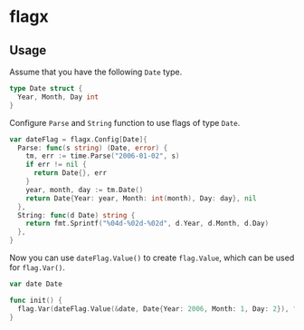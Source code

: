 # flagx

## Usage

Assume that you have the following `Date` type.

```go
type Date struct {
  Year, Month, Day int
}
```

Configure `Parse` and `String` function to use flags of type `Date`.

```go
var dateFlag = flagx.Config[Date]{
  Parse: func(s string) (Date, error) {
    tm, err := time.Parse("2006-01-02", s)
    if err != nil {
      return Date{}, err
    }
    year, month, day := tm.Date()
    return Date{Year: year, Month: int(month), Day: day}, nil
  },
  String: func(d Date) string {
    return fmt.Sprintf("%04d-%02d-%02d", d.Year, d.Month, d.Day)
  },
}
```

Now you can use `dateFlag.Value()` to create `flag.Value`, which can be used for `flag.Var()`.

```go
var date Date

func init() {
  flag.Var(dateFlag.Value(&date, Date{Year: 2006, Month: 1, Day: 2}), "date", "usage")
}
```
